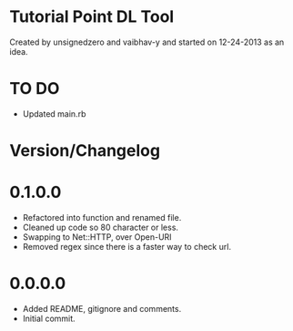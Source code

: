 # Tutorial Point DL Tool #

Created by unsignedzero and vaibhav-y and started on 12-24-2013 as an idea.

# TO DO #

* Updated main.rb

# Version/Changelog #

# 0.1.0.0 #
* Refactored into function and renamed file.
* Cleaned up code so 80 character or less.
* Swapping to Net::HTTP, over Open-URI
* Removed regex since there is a faster way to check url.
# 0.0.0.0 #
* Added README, gitignore and comments.
* Initial commit.
